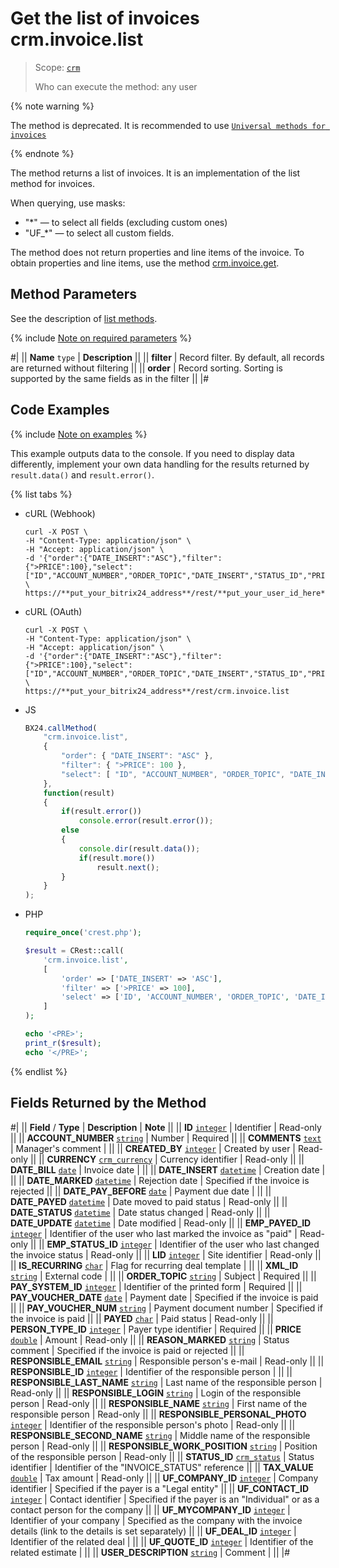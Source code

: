 # Get the list of invoices crm.invoice.list

> Scope: [`crm`](../../../scopes/permissions.md)
>
> Who can execute the method: any user

{% note warning %}

The method is deprecated. It is recommended to use [`Universal methods for invoices`](../../universal/invoice.md)

{% endnote %}

The method returns a list of invoices. It is an implementation of the list method for invoices.

When querying, use masks:

- "*" — to select all fields (excluding custom ones)
- "UF_*" — to select all custom fields.

The method does not return properties and line items of the invoice. To obtain properties and line items, use the method [crm.invoice.get](./crm-invoice-get.md).

## Method Parameters

See the description of [list methods](../../../how-to-call-rest-api/list-methods-pecularities.md).

{% include [Note on required parameters](../../../../_includes/required.md) %}

#|
|| **Name**
`type` | **Description** ||
|| **filter**
 | Record filter. By default, all records are returned without filtering ||
|| **order**
 | Record sorting. Sorting is supported by the same fields as in the filter ||
|#

## Code Examples

{% include [Note on examples](../../../../_includes/examples.md) %}

This example outputs data to the console. If you need to display data differently, implement your own data handling for the results returned by `result.data()` and `result.error()`.

{% list tabs %}

- cURL (Webhook)

    ```http
    curl -X POST \
    -H "Content-Type: application/json" \
    -H "Accept: application/json" \
    -d '{"order":{"DATE_INSERT":"ASC"},"filter":{">PRICE":100},"select":["ID","ACCOUNT_NUMBER","ORDER_TOPIC","DATE_INSERT","STATUS_ID","PRICE","CURRENCY_ID"]}' \
    https://**put_your_bitrix24_address**/rest/**put_your_user_id_here**/**put_your_webhook_here**/crm.invoice.list
    ```

- cURL (OAuth)

    ```http
    curl -X POST \
    -H "Content-Type: application/json" \
    -H "Accept: application/json" \
    -d '{"order":{"DATE_INSERT":"ASC"},"filter":{">PRICE":100},"select":["ID","ACCOUNT_NUMBER","ORDER_TOPIC","DATE_INSERT","STATUS_ID","PRICE","CURRENCY_ID"],"auth":"**put_access_token_here**"}' \
    https://**put_your_bitrix24_address**/rest/crm.invoice.list
    ```

- JS

    ```js
    BX24.callMethod(
        "crm.invoice.list",
        {
            "order": { "DATE_INSERT": "ASC" },
            "filter": { ">PRICE": 100 },
            "select": [ "ID", "ACCOUNT_NUMBER", "ORDER_TOPIC", "DATE_INSERT", "STATUS_ID", "PRICE", "CURRENCY_ID" ]
        },
        function(result)
        {
            if(result.error())
                console.error(result.error());
            else
            {
                console.dir(result.data());
                if(result.more())
                    result.next();
            }
        }
    );
    ```

- PHP

    ```php
    require_once('crest.php');

    $result = CRest::call(
        'crm.invoice.list',
        [
            'order' => ['DATE_INSERT' => 'ASC'],
            'filter' => ['>PRICE' => 100],
            'select' => ['ID', 'ACCOUNT_NUMBER', 'ORDER_TOPIC', 'DATE_INSERT', 'STATUS_ID', 'PRICE', 'CURRENCY_ID']
        ]
    );

    echo '<PRE>';
    print_r($result);
    echo '</PRE>';
    ```

{% endlist %}

## Fields Returned by the Method

#|
|| **Field** / **Type** | **Description** | **Note** ||
|| **ID**
[`integer`](../../../data-types.md) | Identifier | Read-only ||
|| **ACCOUNT_NUMBER**
[`string`](../../../data-types.md) | Number | Required ||
|| **COMMENTS**
[`text`](../../../data-types.md) | Manager's comment | ||
|| **CREATED_BY**
[`integer`](../../../data-types.md) | Created by user | Read-only ||
|| **CURRENCY**
[`crm_currency`](../../../data-types.md) | Currency identifier | Read-only ||
|| **DATE_BILL**
[`date`](../../../data-types.md) | Invoice date | ||
|| **DATE_INSERT**
[`datetime`](../../../data-types.md) | Creation date | ||
|| **DATE_MARKED**
[`datetime`](../../../data-types.md) | Rejection date | Specified if the invoice is rejected ||
|| **DATE_PAY_BEFORE**
[`date`](../../../data-types.md) | Payment due date | ||
|| **DATE_PAYED**
[`datetime`](../../../data-types.md) | Date moved to paid status | Read-only ||
|| **DATE_STATUS**
[`datetime`](../../../data-types.md) | Date status changed | Read-only ||
|| **DATE_UPDATE**
[`datetime`](../../../data-types.md) | Date modified | Read-only ||
|| **EMP_PAYED_ID**
[`integer`](../../../data-types.md) | Identifier of the user who last marked the invoice as "paid" | Read-only ||
|| **EMP_STATUS_ID**
[`integer`](../../../data-types.md) | Identifier of the user who last changed the invoice status | Read-only ||
|| **LID**
[`integer`](../../../data-types.md) | Site identifier | Read-only ||
|| **IS_RECURRING**
[`char`](../../../data-types.md) | Flag for recurring deal template | ||
|| **XML_ID**
[`string`](../../../data-types.md) | External code | ||
|| **ORDER_TOPIC**
[`string`](../../../data-types.md) | Subject | Required ||
|| **PAY_SYSTEM_ID**
[`integer`](../../../data-types.md) | Identifier of the printed form | Required ||
|| **PAY_VOUCHER_DATE**
[`date`](../../../data-types.md) | Payment date | Specified if the invoice is paid ||
|| **PAY_VOUCHER_NUM**
[`string`](../../../data-types.md) | Payment document number | Specified if the invoice is paid ||
|| **PAYED**
[`char`](../../../data-types.md) | Paid status | Read-only ||
|| **PERSON_TYPE_ID**
[`integer`](../../../data-types.md) | Payer type identifier | Required ||
|| **PRICE**
[`double`](../../../data-types.md) | Amount | Read-only ||
|| **REASON_MARKED**
[`string`](../../../data-types.md) | Status comment | Specified if the invoice is paid or rejected ||
|| **RESPONSIBLE_EMAIL**
[`string`](../../../data-types.md) | Responsible person's e-mail | Read-only ||
|| **RESPONSIBLE_ID**
[`integer`](../../../data-types.md) | Identifier of the responsible person | ||
|| **RESPONSIBLE_LAST_NAME**
[`string`](../../../data-types.md) | Last name of the responsible person | Read-only ||
|| **RESPONSIBLE_LOGIN**
[`string`](../../../data-types.md) | Login of the responsible person | Read-only ||
|| **RESPONSIBLE_NAME**
[`string`](../../../data-types.md) | First name of the responsible person | Read-only ||
|| **RESPONSIBLE_PERSONAL_PHOTO**
[`integer`](../../../data-types.md) | Identifier of the responsible person's photo | Read-only ||
|| **RESPONSIBLE_SECOND_NAME**
[`string`](../../../data-types.md) | Middle name of the responsible person | Read-only ||
|| **RESPONSIBLE_WORK_POSITION**
[`string`](../../../data-types.md) | Position of the responsible person | Read-only ||
|| **STATUS_ID**
[`crm_status`](../../../data-types.md) | Status identifier | Identifier of the "INVOICE_STATUS" reference ||
|| **TAX_VALUE**
[`double`](../../../data-types.md) | Tax amount | Read-only ||
|| **UF_COMPANY_ID**
[`integer`](../../../data-types.md) | Company identifier | Specified if the payer is a "Legal entity" ||
|| **UF_CONTACT_ID**
[`integer`](../../../data-types.md) | Contact identifier | Specified if the payer is an "Individual" or as a contact person for the company ||
|| **UF_MYCOMPANY_ID**
[`integer`](../../../data-types.md) | Identifier of your company | Specified as the company with the invoice details (link to the details is set separately) ||
|| **UF_DEAL_ID**
[`integer`](../../../data-types.md) | Identifier of the related deal | ||
|| **UF_QUOTE_ID**
[`integer`](../../../data-types.md) | Identifier of the related estimate | ||
|| **USER_DESCRIPTION**
[`string`](../../../data-types.md) | Comment | ||
|#